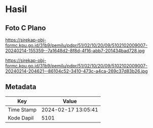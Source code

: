 # Hasil

## Foto C Plano

https://sirekap-obj-formc.kpu.go.id/31b9/pemilu/pdpr/51/02/10/20/09/5102102009007-20240214-155359--7a1648d2-8f8d-4f16-abb7-201434bad728.jpg

https://sirekap-obj-formc.kpu.go.id/31b9/pemilu/pdpr/51/02/10/20/09/5102102009007-20240214-204621--86104c52-3410-473c-a4ca-269c37d83b26.jpg


## Metadata

| Key        | Value               |
| ---------- | ------------------- |
| Time Stamp | 2024-02-17 13:05:41 |
| Kode Dapil | 5101                |



